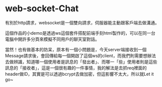 # web-socket-Chat
<p>有別於http請求，websocket是一個雙向請求，伺服器能主動跟客戶端去做溝通。</p>
<p>這個作品的小demo是透過ws這個套件搭配前端手刻html製作的，可以在同一台電腦中開許多分頁來模擬不同用戶的聊天室對話。</p>
<p>當然！也有做基本的防呆，原本有一個小問題是，今天server端接收到一個Message請求後，會回傳給每一個開啟了這個ws的client，而我們則需要想辦法去做辨識，知道哪一個使用者是訊息的「發出者」、而哪一「些」使用者則是這些訊息的「接收者」，這是一個很有趣的一件事情，我的解法是去抓req裡面的header做ID，其實是可以透過bcrypt去做加密，但這影響不太大，所以就Let it go~</p>
